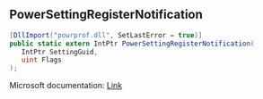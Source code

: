 ## PowerSettingRegisterNotification

```csharp
[DllImport("powrprof.dll", SetLastError = true)]
public static extern IntPtr PowerSettingRegisterNotification(
   IntPtr SettingGuid,
   uint Flags
);
```

Microsoft documentation: [Link](https://learn.microsoft.com/en-us/windows/win32/api/powersetting/nf-powersetting-powersettingregisternotification)
